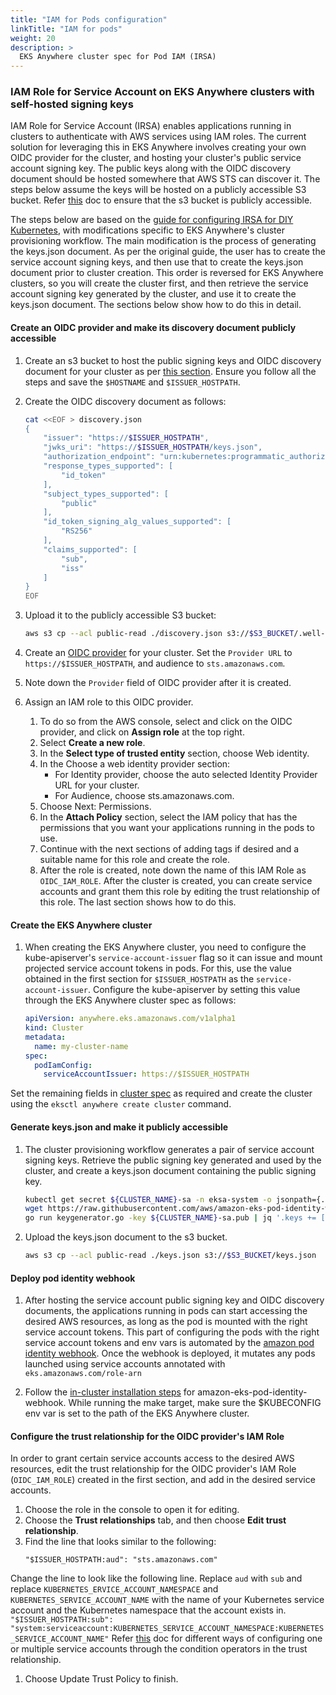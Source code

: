 ```yaml
---
title: "IAM for Pods configuration"
linkTitle: "IAM for pods"
weight: 20
description: >
  EKS Anywhere cluster spec for Pod IAM (IRSA)
---
```


### IAM Role for Service Account on EKS Anywhere clusters with self-hosted signing keys

IAM Role for Service Account (IRSA) enables applications running in clusters to authenticate with AWS services using IAM roles. The current solution for leveraging this in EKS Anywhere involves creating your own OIDC provider for the cluster, and hosting your cluster's public service account signing key. The public keys along with the OIDC discovery document should be hosted somewhere that AWS STS can discover it. The steps below assume the keys will be hosted on a publicly accessible S3 bucket. Refer [this](https://docs.aws.amazon.com/AmazonS3/latest/userguide/configuring-block-public-access-bucket.html) doc to ensure that the s3 bucket is publicly accessible.

The steps below are based on the [guide for configuring IRSA for DIY Kubernetes](https://github.com/aws/amazon-eks-pod-identity-webhook/blob/master/SELF_HOSTED_SETUP.md), with modifications specific to EKS Anywhere's cluster provisioning workflow. The main modification is the process of generating the keys.json document. As per the original guide, the user has to create the service account signing keys, and then use that to create the keys.json document prior to cluster creation. This order is reversed for EKS Anywhere clusters, so you will create the cluster first, and then retrieve the service account signing key generated by the cluster, and use it to create the keys.json document. The sections below show how to do this in detail.

#### Create an OIDC provider and make its discovery document publicly accessible

1. Create an s3 bucket to host the public signing keys and OIDC discovery document for your cluster as per [this section](https://github.com/aws/amazon-eks-pod-identity-webhook/blob/master/SELF_HOSTED_SETUP.md#create-an-s3-bucket). Ensure you follow all the steps and save the `$HOSTNAME` and `$ISSUER_HOSTPATH`.

1. Create the OIDC discovery document as follows:

    ```bash
    cat <<EOF > discovery.json
    {
        "issuer": "https://$ISSUER_HOSTPATH",
        "jwks_uri": "https://$ISSUER_HOSTPATH/keys.json",
        "authorization_endpoint": "urn:kubernetes:programmatic_authorization",
        "response_types_supported": [
            "id_token"
        ],
        "subject_types_supported": [
            "public"
        ],
        "id_token_signing_alg_values_supported": [
            "RS256"
        ],
        "claims_supported": [
            "sub",
            "iss"
        ]
    }
    EOF
    ```

1. Upload it to the publicly accessible S3 bucket:
    ```bash
    aws s3 cp --acl public-read ./discovery.json s3://$S3_BUCKET/.well-known/openid-configuration
    ```

1. Create an [OIDC provider](https://docs.aws.amazon.com/IAM/latest/UserGuide/id_roles_providers_create_oidc.html) for your cluster. Set the `Provider URL` to `https://$ISSUER_HOSTPATH`, and audience to `sts.amazonaws.com`.

1. Note down the `Provider` field of OIDC provider after it is created.

1. Assign an IAM role to this OIDC provider. 

	1. To do so from the AWS console, select and click on the OIDC provider, and click on **Assign role** at the top right.
	2. Select **Create a new role**.
	3. In the **Select type of trusted entity** section, choose Web identity.
	4. In the Choose a web identity provider section:
		* For Identity provider, choose the auto selected Identity Provider URL for your cluster.
		* For Audience, choose sts.amazonaws.com.
	5. Choose Next: Permissions.
	6. In the **Attach Policy** section, select the IAM policy that has the permissions that you want your applications running in the pods to use.
	7. Continue with the next sections of adding tags if desired and a suitable name for this role and create the role.
	8. After the role is created, note down the name of this IAM Role as `OIDC_IAM_ROLE`. After the cluster is created, you can create service accounts and grant them this role by editing the trust relationship of this role. The last section shows how to do this. 

#### Create the EKS Anywhere cluster

1. When creating the EKS Anywhere cluster, you need to configure the kube-apiserver's `service-account-issuer` flag so it can issue and mount projected service account tokens in pods. For this, use the value obtained in the first section for `$ISSUER_HOSTPATH` as the `service-account-issuer`. Configure the kube-apiserver by setting this value through the EKS Anywhere cluster spec as follows:
    ```yaml
    apiVersion: anywhere.eks.amazonaws.com/v1alpha1
    kind: Cluster
    metadata:
      name: my-cluster-name
    spec:
      podIamConfig:
        serviceAccountIssuer: https://$ISSUER_HOSTPATH
    ```

Set the remaining fields in [cluster spec](https://anywhere.eks.amazonaws.com/docs/reference/clusterspec/) as required and create the cluster using the `eksctl anywhere create cluster` command. 

#### Generate keys.json and make it publicly accessible

1. The cluster provisioning workflow generates a pair of service account signing keys. Retrieve the public signing key generated and used by the cluster, and create a keys.json document containing the public signing key. 

    ```bash
    kubectl get secret ${CLUSTER_NAME}-sa -n eksa-system -o jsonpath={.data.tls\\.crt} | base64 --decode > ${CLUSTER_NAME}-sa.pub
    wget https://raw.githubusercontent.com/aws/amazon-eks-pod-identity-webhook/master/hack/self-hosted/main.go -O keygenerator.go
    go run keygenerator.go -key ${CLUSTER_NAME}-sa.pub | jq '.keys += [.keys[0]] | .keys[1].kid = ""' > keys.json
    ```
1. Upload the keys.json document to the s3 bucket.
    ```bash
    aws s3 cp --acl public-read ./keys.json s3://$S3_BUCKET/keys.json
    ```

#### Deploy pod identity webhook

1. After hosting the service account public signing key and OIDC discovery documents, the applications running in pods can start accessing the desired AWS resources, as long as the pod is mounted with the right service account tokens. This part of configuring the pods with the right service account tokens and env vars is automated by the [amazon pod identity webhook](https://github.com/aws/amazon-eks-pod-identity-webhook). Once the webhook is deployed, it mutates any pods launched using service accounts annotated with `eks.amazonaws.com/role-arn`

1. Follow the [in-cluster installation steps](https://github.com/aws/amazon-eks-pod-identity-webhook#in-cluster) for amazon-eks-pod-identity-webhook. While running the make target, make sure the $KUBECONFIG env var is set to the path of the EKS Anywhere cluster.


#### Configure the trust relationship for the OIDC provider's IAM Role

In order to grant certain service accounts access to the desired AWS resources, edit the trust relationship for the OIDC provider's IAM Role (`OIDC_IAM_ROLE`) created in the first section, and add in the desired service accounts.
1. Choose the role in the console to open it for editing.
1. Choose the **Trust relationships** tab, and then choose **Edit trust relationship**.
1. Find the line that looks similar to the following:
    ```
    "$ISSUER_HOSTPATH:aud": "sts.amazonaws.com"
    ```
Change the line to look like the following line. Replace `aud` with `sub` and replace `KUBERNETES_ERVICE_ACCOUNT_NAMESPACE` and `KUBERNETES_SERVICE_ACCOUNT_NAME` with the name of your Kubernetes service account and the Kubernetes namespace that the account exists in.
    ```
    "$ISSUER_HOSTPATH:sub": "system:serviceaccount:KUBERNETES_SERVICE_ACCOUNT_NAMESPACE:KUBERNETES_SERVICE_ACCOUNT_NAME"
    ```
Refer [this](https://docs.aws.amazon.com/IAM/latest/UserGuide/reference_policies_elements_condition_operators.html) doc for different ways of configuring one or multiple service accounts through the condition operators in the trust relationship.
1. Choose Update Trust Policy to finish.